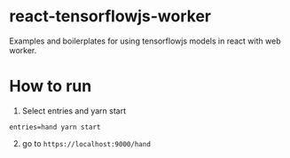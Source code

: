 # react-tensorflowjs-worker

Examples and boilerplates for using tensorflowjs models in react with web worker.


# How to run

1. Select entries and yarn start

```
entries=hand yarn start
```

2. go to `https://localhost:9000/hand`